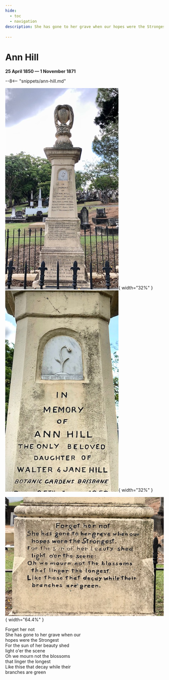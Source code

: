 ```yaml
---
hide:
  - toc
  - navigation
description: She has gone to her grave when our hopes were the Strongest
  
---
```


# Ann Hill

**25 April 1850 — 1 November 1871**

--8<-- "snippets/ann-hill.md"

![Ann Hill's headstone](../assets/ann-hill-headstone.jpg){ width="32%" } ![Ann Hill's headstone inscription](../assets/ann-hill-inscription-2.jpg){ width="32%" } 

![Ann Hill's headstone inscription](../assets/ann-hill-inscription-1.jpg){ width="64.4%" } 

>
Forget her not <br>
She has gone to her grave when our  <br>
hopes were the Strongest  <br>
For the sun of her beauty shed  <br>
light o'er the scene  <br>
Oh we mourn not the blossoms <br>
that linger the longest <br>
Like thise that decay while their <br>
branches are green
>
